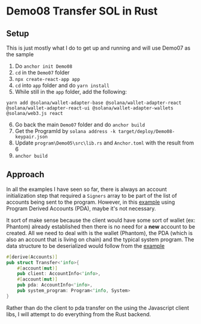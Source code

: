 # Demo08 Transfer SOL in Rust

## Setup
This is just mostly what I do to get up and running and will use Demo07 as the sample
1. Do `anchor init Demo08`
2. `cd` in the `Demo07` folder
3. `npx create-react-app app`
4. `cd` into `app` folder and do `yarn install`
5. While still in the `app` folder, add the following:
```
yarn add @solana/wallet-adapter-base @solana/wallet-adapter-react @solana/wallet-adapter-react-ui @solana/wallet-adapter-wallets @solana/web3.js react
```
6. Go back the main `Demo07` folder and do `anchor build`
7. Get the ProgramId by `solana address -k target/deploy/Demo08-keypair.json`
8. Update `program\Demo05\src\lib.rs` and `Anchor.toml` with the result from 6
9. `anchor build`

## Approach
In all the examples I have seen so far, there is always an account initialization step that required a `Signers` 
array to be part of the list of accounts being sent to the program. However, in this [example](https://github.com/Kriptikz/anchor-pda-transfer-sol) using Program Derived 
Accounts (PDA), maybe it's not necessary. 

It sort of make sense because the client would have some sort of wallet (ex: Phantom) already established then there 
is no need for a **new** account to be created. All we need to deal with is the wallet (Phantom), the PDA (which is 
also an account that is living on chain) and the typical system program. The data structure to be deserialized would 
follow from the [example](https://github.com/Kriptikz/anchor-pda-transfer-sol)   
```rust
#[derive(Accounts)]
pub struct Transfer<'info>{
    #[account(mut)]
    pub client: AccountInfo<'info>,
    #[account(mut)]
    pub pda: AccountInfo<'info>,
    pub system_program: Program<'info, System>
}
```

Rather than do the client to pda transfer on the using the Javascript client libs, I will attempt to do everything 
from the Rust backend.